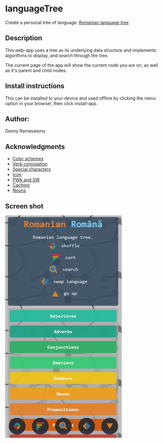 # languageTree
Create a personal tree of language. [Romanian language tree](https://dannyramasawmy.github.io/languageTree/)

## Description

This web-app uses a tree as its underlying data structure and implements algorithms to display, and search through the tree. 

The current page of the app will show the current node you are on, as well as it's parent and child nodes.  

## Install instructions
This can be installed to your device and used offline by clicking the menu option in your browser, then click install-app.

## Author:

Danny Ramasawmy

## Acknowledgments
- [Color schemes](https://htmlcolorcodes.com/)
- [Verb conjugation](https://cooljugator.com/ro/suna)
- [Special characters](https://www.thoughtco.com/html-codes-romanian-characters-4062226)
- [Icon](https://commons.wikimedia.org/wiki/File:Book-icon-bible.png)
- [PWA and SW](https://developer.mozilla.org/en-US/docs/Web/Progressive_web_apps/Add_to_home_screen)
- [Caching](https://www.youtube.com/watch?v=g9LfyCZjeKI&ab_channel=TheNetNinja)
- [Nouns](https://www.emag.ro/primele-mele-1000-de-cuvinte-in-limba-engleza-heather-amery-mairi-mackinnon-9789737489647/pd/DFFKJ3BBM/)

## Screen shot
![](img/screenshot.png)
